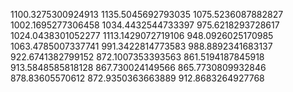 1100.3275300924913
1135.5045692793035
1075.5236087882827
1002.1695277306458
1034.4432544733397
975.6218293728617
1024.0438301052277
1113.1429072719106
948.0926025170985
1063.4785007337741
991.3422814773583
988.8892341683137
922.6741382799152
872.1007353393563
861.5194187845918
913.5848585818128
867.730024149566
865.7730809932846
878.83605570612
872.9350363663889
912.8683264927768